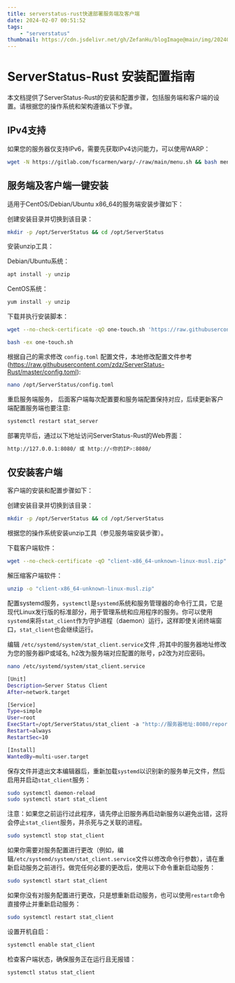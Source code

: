 ```yaml
---
title: serverstatus-rust快速部署服务端及客户端
date: 2024-02-07 00:51:52
tags: 
    - "serverstatus"
thumbnail: https://cdn.jsdelivr.net/gh/ZefanHu/blogImage@main/img/20240212004901.png
---
```


# ServerStatus-Rust 安装配置指南

本文档提供了ServerStatus-Rust的安装和配置步骤，包括服务端和客户端的设置。请根据您的操作系统和架构遵循以下步骤。

## IPv4支持

如果您的服务器仅支持IPv6，需要先获取IPv4访问能力，可以使用WARP：

```bash
wget -N https://gitlab.com/fscarmen/warp/-/raw/main/menu.sh && bash menu.sh
```

## 服务端及客户端一键安装

适用于CentOS/Debian/Ubuntu x86_64的服务端安装步骤如下：

创建安装目录并切换到该目录：

```bash
mkdir -p /opt/ServerStatus && cd /opt/ServerStatus
```

安装unzip工具：

Debian/Ubuntu系统：

```bash
apt install -y unzip
```

CentOS系统：

```bash
yum install -y unzip
```

下载并执行安装脚本：

```bash
wget --no-check-certificate -qO one-touch.sh 'https://raw.githubusercontent.com/zdz/ServerStatus-Rust/master/one-touch.sh'
```

```bash
bash -ex one-touch.sh
```

根据自己的需求修改 `config.toml` 配置文件，本地修改配置文件参考(https://raw.githubusercontent.com/zdz/ServerStatus-Rust/master/config.toml):

```bash
nano /opt/ServerStatus/config.toml
```

重启服务端服务， 后面客户端每次配置要和服务端配置保持对应，后续更新客户端配置服务端也要注意:

```bash
systemctl restart stat_server
```

部署完毕后，通过以下地址访问ServerStatus-Rust的Web界面：

```bash
http://127.0.0.1:8080/ 或 http://<你的IP>:8080/
```

## 仅安装客户端

客户端的安装和配置步骤如下：

创建安装目录并切换到该目录：

```bash
mkdir -p /opt/ServerStatus && cd /opt/ServerStatus
```

根据您的操作系统安装unzip工具（参见服务端安装步骤）。

下载客户端软件：

```bash
wget --no-check-certificate -qO "client-x86_64-unknown-linux-musl.zip" "https://github.com/zdz/ServerStatus-Rust/releases/download/$(curl -m 10 -sL "https://api.github.com/repos/zdz/ServerStatus-Rust/releases/latest" | grep "tag_name" | head -n 1 | awk -F ":" '{print $2}' | sed 's/\"//g;s/,//g;s/ //g')/client-x86_64-unknown-linux-musl.zip"
```

解压缩客户端软件：

```bash
unzip -o "client-x86_64-unknown-linux-musl.zip"
```



配置systemd服务，`systemctl`是`systemd`系统和服务管理器的命令行工具，它是现代Linux发行版的标准部分，用于管理系统和应用程序的服务。你可以使用`systemd`来将`stat_client`作为守护进程（daemon）运行，这样即使关闭终端窗口，`stat_client`也会继续运行。

编辑 `/etc/systemd/system/stat_client.service`文件 ,将其中的服务器地址修改为您的服务器IP或域名, h2改为服务端对应配置的账号，p2改为对应密码。

```bash
nano /etc/systemd/system/stat_client.service
```



```bash
[Unit]
Description=Server Status Client
After=network.target

[Service]
Type=simple
User=root
ExecStart=/opt/ServerStatus/stat_client -a "http://服务器地址:8080/report" -u h2 -p p2
Restart=always
RestartSec=10

[Install]
WantedBy=multi-user.target
```

保存文件并退出文本编辑器后，重新加载`systemd`以识别新的服务单元文件，然后启用并启动`stat_client`服务：

```bash
sudo systemctl daemon-reload
sudo systemctl start stat_client
```

注意：如果您之前运行过此程序，请先停止旧服务再启动新服务以避免出错，这将会停止`stat_client`服务，并杀死与之关联的进程。

```bash
sudo systemctl stop stat_client
```

如果你需要对服务配置进行更改（例如，编辑`/etc/systemd/system/stat_client.service`文件以修改命令行参数），请在重新启动服务之前进行。做完任何必要的更改后，使用以下命令重新启动服务：

```bash
sudo systemctl start stat_client
```

如果你没有对服务配置进行更改，只是想重新启动服务，也可以使用`restart`命令直接停止并重新启动服务：

```bash
sudo systemctl restart stat_client
```

设置开机自启：

```bash
systemctl enable stat_client
```

检查客户端状态，确保服务正在运行且无报错：

```bash
systemctl status stat_client
```


